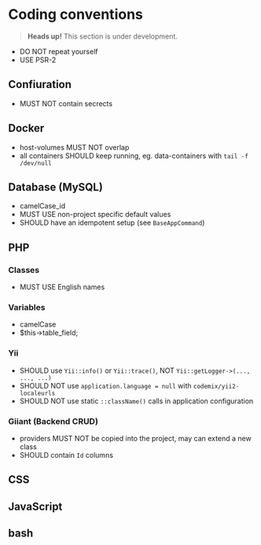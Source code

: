 # Coding conventions

> **Heads up!** This section is under development.

- DO NOT repeat yourself
- USE PSR-2

## Confiuration

- MUST NOT contain secrects

## Docker

- host-volumes MUST NOT overlap
- all containers SHOULD keep running, eg. data-containers with `tail -f /dev/null`

## Database (MySQL)

- camelCase_id
- MUST USE non-project specific default values
- SHOULD have an idempotent setup (see `BaseAppCommand`)

## PHP

### Classes

- MUST USE English names

### Variables

- camelCase
- $this->table_field;

### Yii 

- SHOULD use `Yii::info()` or `Yii::trace()`, NOT `Yii::getLogger->(..., ..., ...)`
- SHOULD NOT use `application.language = null` with `codemix/yii2-localeurls`
- SHOULD NOT use static `::className()` calls in application configuration  

### Giiant (Backend CRUD)

- providers MUST NOT be copied into the project, may can extend a new class
- SHOULD contain `Id` columns


## CSS

## JavaScript

## bash

